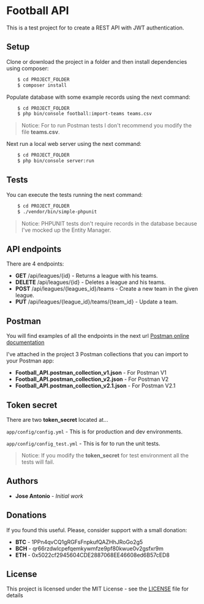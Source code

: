 # Football API

This is a test project for to create a REST API with JWT authentication.

## Setup

Clone or download the project in a folder and then install dependencies using composer:

```bash
    $ cd PROJECT_FOLDER
    $ composer install
```

Populate database with some example records using the next command:

```bash
    $ cd PROJECT_FOLDER
    $ php bin/console football:import-teams teams.csv
```

> Notice: For to run Postman tests I don't recommend you modify the file **teams.csv**.

Next run a local web server using the next command:

```bash
    $ cd PROJECT_FOLDER
    $ php bin/console server:run
```

## Tests

You can execute the tests running the next command:

```bash
    $ cd PROJECT_FOLDER
    $ ./vendor/bin/simple-phpunit
```

> Notice: PHPUNIT tests don't require records in the database because I've mocked up the Entity Manager.

## API endpoints

There are 4 endpoints:

- **GET** /api/leagues/{id} - Returns a league with his teams.
- **DELETE** /api/leagues/{id} - Deletes a league and his teams.
- **POST** /api/leagues/{leagues_id}/teams - Create a new team in the given league.
- **PUT** /api/leagues/{league_id}/teams/{team_id} - Update a team.

## Postman

You will find examples of all the endpoints in the next url [Postman online documentation](https://documenter.getpostman.com/view/41018/RWTsrFqJ)

I've attached in the project 3 Postman collections that you can import to your Postman app:

- **Football_API.postman_collection_v1.json** - For Postman V1
- **Football_API.postman_collection_v2.json** - For Postman V2
- **Football_API.postman_collection_v2.1.json** - For Postman V2.1

## Token secret

There are two **token_secret** located at...

`app/config/config.yml` - This is for production and dev environments.
 
`app/config/config_test.yml` - This is for to run the unit tests.

> Notice: If you modify the **token_secret** for test environment all the tests will fail.

## Authors

* **Jose Antonio** - *Initial work*

## Donations

If you found this useful. Please, consider support with a small donation:

* **BTC** - 1PPn4qvCQ1gRGFsFnpkufQAZHhJRoGo2g5
* **BCH** - qr66rzdwlcpefqemkywmfze9pf80kwue0v2gsfxr9m
* **ETH** - 0x5022cf2945604CDE2887068EE46608ed6B57cED8

## License

This project is licensed under the MIT License - see the [LICENSE](LICENSE) file for details
